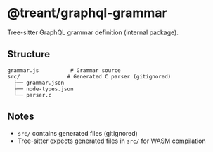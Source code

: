 # @treant/graphql-grammar

Tree-sitter GraphQL grammar definition (internal package).

## Structure

```
grammar.js          # Grammar source
src/               # Generated C parser (gitignored)
  ├── grammar.json
  ├── node-types.json
  └── parser.c
```

## Notes

- `src/` contains generated files (gitignored)
- Tree-sitter expects generated files in `src/` for WASM compilation
